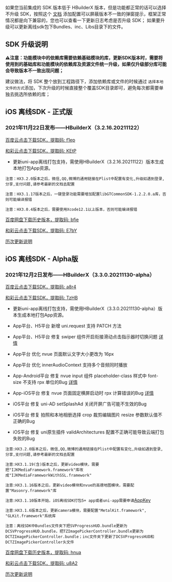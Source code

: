 如果您当前集成的 SDK 版本低于 HBuilderX 版本，但是功能都正常的话可以选择不升级 SDK，按照这个 [文档](https://ask.dcloud.net.cn/article/35627) 添加配置可以屏蔽版本不一致的弹窗提示，框架正常情况都是向下兼容的，您也可以查看一下更新日志考虑是否升级 SDK； 如果要升级可以更新离线sdk包下Bundles、inc、Libs目录下的文件。

## SDK 升级说明
**⚠️注意：功能模块中的依赖库需要依赖基础模块的库，更新SDK版本时，需要将使用到的基础库和功能模块的依赖库及资源文件统一升级，如果仅升级部分库可能会导致版本不一致出现问题；**

建议做法，将 SDK 整个放到工程路径下，添加依赖库或文件的时候通过 `选择本地文件的方式`添加，下次升级的时候直接整个覆盖SDK目录即可，避免每次都需要单独去挑选所依赖的库；


## iOS 离线SDK - 正式版

### 2021年11月22日发布——HBuilderX（3.2.16.20211122） 

[百度云点击下载SDK，提取码: f1ep](https://pan.baidu.com/s/1-tnbufeTJVAcCUDVHxXyIw)

[和彩云点击下载SDK，提取码: KEtP](https://caiyun.139.com/m/i?115CnqqksqrSM) 

+ 更新uni-app离线打包支持，需使用HBuilderX（3.2.16.20211122）版本生成本地打包App资源。

`注意：HX3.2.0版本之后，微信,QQ,微博的通用链接在Plist中配置有变化,升级如遇到登录,分享,支付问题,请参考最新的文档去配置`

`注意：HX3.1.17版本之后，一键登录功能需要增加配置libGTCommonSDK-1.2.2.0.a库，否则可能编译报错`
    
`注意：HX3.0.4版本之后，需要使用Xcode12.1以上版本，否则可能编译报错`

[百度网盘下载历史版本，提取码: bfie](https://pan.baidu.com/s/1DCya79ipB4VZ3oZ5QdPkRg)

[和彩云点击下载SDK，提取码: E7bY](https://caiyun.139.com/m/i?115CoV7zLueiT) 

[历次更新说明](AppDocs/download/update_history_iOS_release.md)

## iOS 离线SDK - Alpha版

### 2021年12月2日发布——HBuilderX（3.3.0.20211130-alpha）

[百度云点击下载SDK，提取码: a8r4](https://pan.baidu.com/s/1kYA4htOApjRrtZHpj9w3UQ) 

[和彩云点击下载SDK，提取码: TzHB](https://caiyun.139.com/m/i?115CoV5bfuAx0) 

+ 更新uni-app离线打包支持，需使用HBuilderX（3.3.0.20211130-alpha）版本生成本地打包App资源。

+ App平台、H5平台 新增 uni.request 支持 PATCH 方法
+ App平台、H5平台 修复 swiper 组件开启衔接滑动点击指示器时切换问题 [详情](https://github.com/dcloudio/uni-app/issues/2985)
+ App平台 优化 nvue 页面默认文字大小更改为 16px
+ App平台 优化 innerAudioContext 支持多个音频同时播放
+ App-Android平台 修复 nvue input 组件 placeholder-class 样式中 font-size 不支持 rpx 单位的Bug [详情](https://ask.dcloud.net.cn/question/134764)
+ App-iOS平台 修复 nvue 页面固定横屏启动时 rpx 计算错误的Bug [详情](https://ask.dcloud.net.cn/question/134971)

+ iOS平台 修复 uni-AD setSplashAd 关闭开屏广告可能不生效的Bug
+ iOS平台 修复 拍照和本地相册选择 crop 裁剪编辑图片 resize 参数默认值不正确的Bug
+ iOS平台 修复 uni原生插件 validArchitectures 配置不正确可能导致云端打包失败的Bug
  
`注意:HX3.2.0版本之后，微信,QQ,微博的通用链接在Plist中配置有变化,升级如遇到登录,分享,支付问题,请参考最新的文档去配置`

`注意:HX3.1.19(含)版本之后，更新video模块，需要把"IJKMediaFramework.framework"库改成"IJKMediaFrameworkWithSSL.framework"`

`注意:HX3.1.16版本之后，更新video模块和nvue的高德地图模块，需要配置"Masonry.framework"库`

`注意:HX3.1.10版本开始，iOS离线SDK打包5+ app或者uni-app需要申请`[AppKey](https://nativesupport.dcloud.net.cn/AppDocs/usesdk/appkey)
  
`注意:HX3.1.6版本之后，更新camera模块，需要配置"MetalKit.framework", "GLKit.framework"系统库`
  
`注意：离线SDK中Bundles文件夹下把SVProgressHUD.bundle更新为DCSVProgressHUD.bundle，把TZImagePickerController.bundle更新为DCTZImagePickerController.bundle；inc文件夹下更新了DCSVProgressHUD和DCTZImagePickerController头文件`
    	
[百度网盘下载历史版本，提取码: hnua](https://pan.baidu.com/s/1t90SfGft4ovy7MmlWQw9-w)

[和彩云点击下载SDK，提取码: u8A2](https://caiyun.139.com/m/i?115CnX83VtMF3) 

[历次更新说明](AppDocs/download/update_history_iOS_alpha.md)
